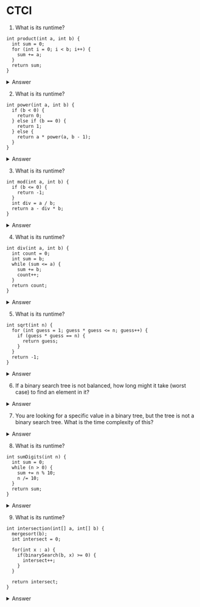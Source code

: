 # CTCI

1. What is its runtime?

```
int product(int a, int b) {
  int sum = 0;
  for (int i = 0; i < b; i++) {
    sum += a;
  }
  return sum;
}
```

<details>
  <summary>Answer</summary>
  O(b)
</details>

2. What is its runtime?

```
int power(int a, int b) {
  if (b < 0) {
    return 0;
  } else if (b == 0) {
    return 1;
  } else {
    return a * power(a, b - 1);
  }
}
```

<details>
  <summary>Answer</summary>
  O(b)
</details>

3. What is its runtime?

```
int mod(int a, int b) {
  if (b <= 0) {
    return -1;
  }
  int div = a / b;
  return a - div * b;
}
```

<details>
  <summary>Answer</summary>
  O(1)
</details>

4. What is its runtime?

```
int div(int a, int b) {
  int count = 0;
  int sum = b;
  while (sum <= a) {
    sum += b;
    count++;
  }
  return count;
}
```

<details>
  <summary>Answer</summary>
  O(a / b)
</details>

5. What is its runtime?

```
int sqrt(int n) {
  for (int guess = 1; guess * guess <= n; guess++) {
    if (guess * guess == n) {
      return guess;
    }
  }
  return -1;
}
```

<details>
  <summary>Answer</summary>
  O(sqrt(n))
</details>

6. If a binary search tree is not balanced, how long might it take (worst case) to find an element in it?

<details>
  <summary>Answer</summary>
  O(n)
</details>

7. You are looking for a specific value in a binary tree, but the tree is not a binary search tree. What is the time complexity of this?

<details>
  <summary>Answer</summary>
  O(n)
</details>

8. What is its runtime?

```
int sumDigits(int n) {
  int sum = 0;
  while (n > 0) {
    sum += n % 10;
    n /= 10;
  }
  return sum;
}
```

<details>
  <summary>Answer</summary>
  O(|n|) or <a href="https://stackoverflow.com/a/50262470/2524304">O(logn)</a>
</details>

9. What is its runtime?

```
int intersection(int[] a, int[] b) {
  mergesort(b);
  int intersect = 0;
  
  for(int x : a) {
    if(binarySearch(b, x) >= 0) {
      intersect++;
    }
  }
  
  return intersect;
}
```

<details>
  <summary>Answer</summary>
  O(blogb) + O(alogb)
</details>
